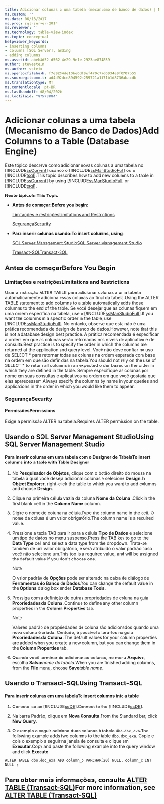 ```yaml
---
title: Adicionar colunas a uma tabela (mecanismo de banco de dados) | Microsoft Docs
ms.custom: ''
ms.date: 06/13/2017
ms.prod: sql-server-2014
ms.reviewer: ''
ms.technology: table-view-index
ms.topic: conceptual
helpviewer_keywords:
- inserting columns
- columns [SQL Server], adding
- adding columns
ms.assetid: abeb8d52-d562-4e29-9e1e-2923ae874859
author: stevestein
ms.author: sstein
ms.openlocfilehash: f7e9294de10be0df9ef470c75d0934e9f8787b55
ms.sourcegitcommit: ad4d92dce894592a259721a1571b1d8736abacdb
ms.translationtype: MT
ms.contentlocale: pt-BR
ms.lasthandoff: 08/04/2020
ms.locfileid: "87573884"
---
```

# <a name="add-columns-to-a-table-database-engine"></a><span data-ttu-id="b6fe3-102">Adicionar colunas a uma tabela (Mecanismo de Banco de Dados)</span><span class="sxs-lookup"><span data-stu-id="b6fe3-102">Add Columns to a Table (Database Engine)</span></span>
  <span data-ttu-id="b6fe3-103">Este tópico descreve como adicionar novas colunas a uma tabela no [!INCLUDE[ssCurrent](../../includes/sscurrent-md.md)] usando o [!INCLUDE[ssManStudioFull](../../includes/ssmanstudiofull-md.md)] ou o [!INCLUDE[tsql](../../includes/tsql-md.md)].</span><span class="sxs-lookup"><span data-stu-id="b6fe3-103">This topic describes how to add new columns to a table in [!INCLUDE[ssCurrent](../../includes/sscurrent-md.md)] by using [!INCLUDE[ssManStudioFull](../../includes/ssmanstudiofull-md.md)] or [!INCLUDE[tsql](../../includes/tsql-md.md)].</span></span>  
  
 <span data-ttu-id="b6fe3-104">**Neste tópico**</span><span class="sxs-lookup"><span data-stu-id="b6fe3-104">**In This Topic**</span></span>  
  
-   <span data-ttu-id="b6fe3-105">**Antes de começar:**</span><span class="sxs-lookup"><span data-stu-id="b6fe3-105">**Before you begin:**</span></span>  
  
     [<span data-ttu-id="b6fe3-106">Limitações e restrições</span><span class="sxs-lookup"><span data-stu-id="b6fe3-106">Limitations and Restrictions</span></span>](#Restrictions)  
  
     [<span data-ttu-id="b6fe3-107">Segurança</span><span class="sxs-lookup"><span data-stu-id="b6fe3-107">Security</span></span>](#Security)  
  
-   <span data-ttu-id="b6fe3-108">**Para inserir colunas usando:**</span><span class="sxs-lookup"><span data-stu-id="b6fe3-108">**To insert columns, using:**</span></span>  
  
     [<span data-ttu-id="b6fe3-109">SQL Server Management Studio</span><span class="sxs-lookup"><span data-stu-id="b6fe3-109">SQL Server Management Studio</span></span>](#SSMSProcedure)  
  
     [<span data-ttu-id="b6fe3-110">Transact-SQL</span><span class="sxs-lookup"><span data-stu-id="b6fe3-110">Transact-SQL</span></span>](#TsqlProcedure)  
  
##  <a name="before-you-begin"></a><a name="BeforeYouBegin"></a> <span data-ttu-id="b6fe3-111">Antes de começar</span><span class="sxs-lookup"><span data-stu-id="b6fe3-111">Before You Begin</span></span>  
  
###  <a name="limitations-and-restrictions"></a><a name="Restrictions"></a> <span data-ttu-id="b6fe3-112">Limitações e restrições</span><span class="sxs-lookup"><span data-stu-id="b6fe3-112">Limitations and Restrictions</span></span>  
 <span data-ttu-id="b6fe3-113">Usar a instrução ALTER TABLE para adicionar colunas a uma tabela automaticamente adiciona essas colunas ao final da tabela.</span><span class="sxs-lookup"><span data-stu-id="b6fe3-113">Using the ALTER TABLE statement to add columns to a table automatically adds those columns to the end of the table.</span></span> <span data-ttu-id="b6fe3-114">Se você desejar que as colunas fiquem em uma ordem específica na tabela, use o [!INCLUDE[ssManStudioFull](../../includes/ssmanstudiofull-md.md)].</span><span class="sxs-lookup"><span data-stu-id="b6fe3-114">If you want the columns in a specific order in the table, use [!INCLUDE[ssManStudioFull](../../includes/ssmanstudiofull-md.md)].</span></span> <span data-ttu-id="b6fe3-115">No entanto, observe que esta não é uma prática recomendada de design de banco de dados.</span><span class="sxs-lookup"><span data-stu-id="b6fe3-115">However, note that this is not a database design best practice.</span></span> <span data-ttu-id="b6fe3-116">A prática recomendada é especificar a ordem em que as colunas serão retornadas nos níveis de aplicativo e de consulta.</span><span class="sxs-lookup"><span data-stu-id="b6fe3-116">Best practice is to specify the order in which the columns are returned at the application and query level.</span></span> <span data-ttu-id="b6fe3-117">Você não deve confiar no uso de SELECT \* para retornar todas as colunas na ordem esperada com base na ordem em que são definidas na tabela.</span><span class="sxs-lookup"><span data-stu-id="b6fe3-117">You should not rely on the use of SELECT \* to return all columns in an expected order based on the order in which they are defined in the table.</span></span> <span data-ttu-id="b6fe3-118">Sempre especifique as colunas por nome em suas consultas e aplicativos na ordem em que você gostaria que elas aparecessem.</span><span class="sxs-lookup"><span data-stu-id="b6fe3-118">Always specify the columns by name in your queries and applications in the order in which you would like them to appear.</span></span>  
  
###  <a name="security"></a><a name="Security"></a> <span data-ttu-id="b6fe3-119">Segurança</span><span class="sxs-lookup"><span data-stu-id="b6fe3-119">Security</span></span>  
  
####  <a name="permissions"></a><a name="Permissions"></a> <span data-ttu-id="b6fe3-120">Permissões</span><span class="sxs-lookup"><span data-stu-id="b6fe3-120">Permissions</span></span>  
 <span data-ttu-id="b6fe3-121">Exige a permissão ALTER na tabela.</span><span class="sxs-lookup"><span data-stu-id="b6fe3-121">Requires ALTER permission on the table.</span></span>  
  
##  <a name="using-sql-server-management-studio"></a><a name="SSMSProcedure"></a> <span data-ttu-id="b6fe3-122">Usando o SQL Server Management Studio</span><span class="sxs-lookup"><span data-stu-id="b6fe3-122">Using SQL Server Management Studio</span></span>  
  
#### <a name="to-insert-columns-into-a-table-with-table-designer"></a><span data-ttu-id="b6fe3-123">Para inserir colunas em uma tabela com o Designer de Tabela</span><span class="sxs-lookup"><span data-stu-id="b6fe3-123">To insert columns into a table with Table Designer</span></span>  
  
1.  <span data-ttu-id="b6fe3-124">No **Pesquisador de Objetos**, clique com o botão direito do mouse na tabela à qual você deseja adicionar colunas e selecione **Design**.</span><span class="sxs-lookup"><span data-stu-id="b6fe3-124">In **Object Explorer**, right-click the table to which you want to add columns and choose **Design**.</span></span>  
  
2.  <span data-ttu-id="b6fe3-125">Clique na primeira célula vazia da coluna **Nome da Coluna** .</span><span class="sxs-lookup"><span data-stu-id="b6fe3-125">Click in the first blank cell in the **Column Name** column.</span></span>  
  
3.  <span data-ttu-id="b6fe3-126">Digite o nome de coluna na célula.</span><span class="sxs-lookup"><span data-stu-id="b6fe3-126">Type the column name in the cell.</span></span> <span data-ttu-id="b6fe3-127">O nome da coluna é um valor obrigatório.</span><span class="sxs-lookup"><span data-stu-id="b6fe3-127">The column name is a required value.</span></span>  
  
4.  <span data-ttu-id="b6fe3-128">Pressione a tecla TAB para ir para a célula **Tipo de Dados** e selecione um tipo de dados no menu suspenso.</span><span class="sxs-lookup"><span data-stu-id="b6fe3-128">Press the TAB key to go to the **Data Type** cell and select a data type from the dropdown.</span></span> <span data-ttu-id="b6fe3-129">Trata-se também de um valor obrigatório, e será atribuído o valor padrão caso você não selecione um.</span><span class="sxs-lookup"><span data-stu-id="b6fe3-129">This too is a required value, and will be assigned the default value if you don't choose one.</span></span>  
  
    > [!NOTE]  
    >  <span data-ttu-id="b6fe3-130"> O valor padrão de **Opções** pode ser alterado na caixa de diálogo de **Ferramentas do Banco de Dados**.</span><span class="sxs-lookup"><span data-stu-id="b6fe3-130">You can change the default value in the **Options** dialog box under **Database Tools**.</span></span>  
  
5.  <span data-ttu-id="b6fe3-131">Prossiga com a definição de outras propriedades de coluna na guia **Propriedades da Coluna** .</span><span class="sxs-lookup"><span data-stu-id="b6fe3-131">Continue to define any other column properties in the **Column Properties** tab.</span></span>  
  
    > [!NOTE]  
    >  <span data-ttu-id="b6fe3-132"> Valores padrão de propriedades de coluna são adicionados quando uma nova coluna é criada. Contudo, é possível alterá-los na guia **Propriedades da Coluna** .</span><span class="sxs-lookup"><span data-stu-id="b6fe3-132">The default values for your column properties are added when you create a new column, but you can change them in the **Column Properties** tab.</span></span>  
  
6.  <span data-ttu-id="b6fe3-133">Quando você terminar de adicionar as colunas, no menu **Arquivo**, escolha **Salvar**_nome da tabela_.</span><span class="sxs-lookup"><span data-stu-id="b6fe3-133">When you are finished adding columns, from the **File** menu, choose **Save**_table name_.</span></span>  
  
##  <a name="using-transact-sql"></a><a name="TsqlProcedure"></a> <span data-ttu-id="b6fe3-134">Usando o Transact-SQL</span><span class="sxs-lookup"><span data-stu-id="b6fe3-134">Using Transact-SQL</span></span>  
  
#### <a name="to-insert-columns-into-a-table"></a><span data-ttu-id="b6fe3-135">Para inserir colunas em uma tabela</span><span class="sxs-lookup"><span data-stu-id="b6fe3-135">To insert columns into a table</span></span>  
  
1.  <span data-ttu-id="b6fe3-136">Conecte-se ao [!INCLUDE[ssDE](../../includes/ssde-md.md)].</span><span class="sxs-lookup"><span data-stu-id="b6fe3-136">Connect to the [!INCLUDE[ssDE](../../includes/ssde-md.md)].</span></span>  
  
2.  <span data-ttu-id="b6fe3-137">Na barra Padrão, clique em **Nova Consulta**.</span><span class="sxs-lookup"><span data-stu-id="b6fe3-137">From the Standard bar, click **New Query**.</span></span>  
  
3.  <span data-ttu-id="b6fe3-138">O exemplo a seguir adiciona duas colunas à tabela `dbo.doc_exa`.</span><span class="sxs-lookup"><span data-stu-id="b6fe3-138">The following example adds two columns to the table `dbo.doc_exa`.</span></span> <span data-ttu-id="b6fe3-139">Copie e cole o exemplo a seguir na janela de consulta e clique em **Executar**.</span><span class="sxs-lookup"><span data-stu-id="b6fe3-139">Copy and paste the following example into the query window and click **Execute**</span></span>  
  
```  
ALTER TABLE dbo.doc_exa ADD column_b VARCHAR(20) NULL, column_c INT NULL ;  
```  
  
##  <a name="for-more-information-see-alter-table-40transact-sql41"></a><a name="FollowUp"></a><span data-ttu-id="b6fe3-140">Para obter mais informações, consulte [ALTER TABLE &#40;Transact-SQL&#41;](/sql/t-sql/statements/alter-table-transact-sql)</span><span class="sxs-lookup"><span data-stu-id="b6fe3-140">For more information, see [ALTER TABLE &#40;Transact-SQL&#41;](/sql/t-sql/statements/alter-table-transact-sql)</span></span>  
  
  
